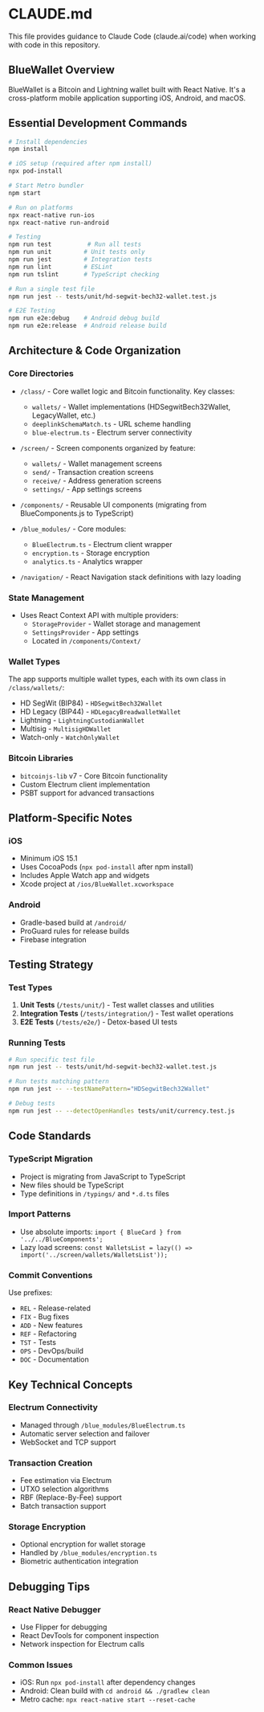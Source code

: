 # CLAUDE.md

This file provides guidance to Claude Code (claude.ai/code) when working with code in this repository.

## BlueWallet Overview

BlueWallet is a Bitcoin and Lightning wallet built with React Native. It's a cross-platform mobile application supporting iOS, Android, and macOS.

## Essential Development Commands

```bash
# Install dependencies
npm install

# iOS setup (required after npm install)
npx pod-install

# Start Metro bundler
npm start

# Run on platforms
npx react-native run-ios
npx react-native run-android

# Testing
npm run test          # Run all tests
npm run unit         # Unit tests only
npm run jest         # Integration tests
npm run lint         # ESLint
npm run tslint       # TypeScript checking

# Run a single test file
npm run jest -- tests/unit/hd-segwit-bech32-wallet.test.js

# E2E Testing
npm run e2e:debug    # Android debug build
npm run e2e:release  # Android release build
```

## Architecture & Code Organization

### Core Directories
- `/class/` - Core wallet logic and Bitcoin functionality. Key classes:
  - `wallets/` - Wallet implementations (HDSegwitBech32Wallet, LegacyWallet, etc.)
  - `deeplinkSchemaMatch.ts` - URL scheme handling
  - `blue-electrum.ts` - Electrum server connectivity

- `/screen/` - Screen components organized by feature:
  - `wallets/` - Wallet management screens
  - `send/` - Transaction creation screens
  - `receive/` - Address generation screens
  - `settings/` - App settings screens

- `/components/` - Reusable UI components (migrating from BlueComponents.js to TypeScript)

- `/blue_modules/` - Core modules:
  - `BlueElectrum.ts` - Electrum client wrapper
  - `encryption.ts` - Storage encryption
  - `analytics.ts` - Analytics wrapper

- `/navigation/` - React Navigation stack definitions with lazy loading

### State Management
- Uses React Context API with multiple providers:
  - `StorageProvider` - Wallet storage and management
  - `SettingsProvider` - App settings
  - Located in `/components/Context/`

### Wallet Types
The app supports multiple wallet types, each with its own class in `/class/wallets/`:
- HD SegWit (BIP84) - `HDSegwitBech32Wallet`
- HD Legacy (BIP44) - `HDLegacyBreadwalletWallet`
- Lightning - `LightningCustodianWallet`
- Multisig - `MultisigHDWallet`
- Watch-only - `WatchOnlyWallet`

### Bitcoin Libraries
- `bitcoinjs-lib` v7 - Core Bitcoin functionality
- Custom Electrum client implementation
- PSBT support for advanced transactions

## Platform-Specific Notes

### iOS
- Minimum iOS 15.1
- Uses CocoaPods (`npx pod-install` after npm install)
- Includes Apple Watch app and widgets
- Xcode project at `/ios/BlueWallet.xcworkspace`

### Android
- Gradle-based build at `/android/`
- ProGuard rules for release builds
- Firebase integration

## Testing Strategy

### Test Types
1. **Unit Tests** (`/tests/unit/`) - Test wallet classes and utilities
2. **Integration Tests** (`/tests/integration/`) - Test wallet operations
3. **E2E Tests** (`/tests/e2e/`) - Detox-based UI tests

### Running Tests
```bash
# Run specific test file
npm run jest -- tests/unit/hd-segwit-bech32-wallet.test.js

# Run tests matching pattern
npm run jest -- --testNamePattern="HDSegwitBech32Wallet"

# Debug tests
npm run jest -- --detectOpenHandles tests/unit/currency.test.js
```

## Code Standards

### TypeScript Migration
- Project is migrating from JavaScript to TypeScript
- New files should be TypeScript
- Type definitions in `/typings/` and `*.d.ts` files

### Import Patterns
- Use absolute imports: `import { BlueCard } from '../../BlueComponents';`
- Lazy load screens: `const WalletsList = lazy(() => import('../screen/wallets/WalletsList'));`

### Commit Conventions
Use prefixes:
- `REL` - Release-related
- `FIX` - Bug fixes
- `ADD` - New features
- `REF` - Refactoring
- `TST` - Tests
- `OPS` - DevOps/build
- `DOC` - Documentation

## Key Technical Concepts

### Electrum Connectivity
- Managed through `/blue_modules/BlueElectrum.ts`
- Automatic server selection and failover
- WebSocket and TCP support

### Transaction Creation
- Fee estimation via Electrum
- UTXO selection algorithms
- RBF (Replace-By-Fee) support
- Batch transaction support

### Storage Encryption
- Optional encryption for wallet storage
- Handled by `/blue_modules/encryption.ts`
- Biometric authentication integration

## Debugging Tips

### React Native Debugger
- Use Flipper for debugging
- React DevTools for component inspection
- Network inspection for Electrum calls

### Common Issues
- iOS: Run `npx pod-install` after dependency changes
- Android: Clean build with `cd android && ./gradlew clean`
- Metro cache: `npx react-native start --reset-cache`